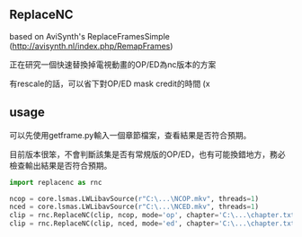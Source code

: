 ## ReplaceNC

based on AviSynth's ReplaceFramesSimple (http://avisynth.nl/index.php/RemapFrames)

正在研究一個快速替換掉電視動畫的OP/ED為nc版本的方案

有rescale的話，可以省下對OP/ED mask credit的時間 (x


## usage

可以先使用getframe.py輸入一個章節檔案，查看結果是否符合預期。

目前版本很笨，不會判斷該集是否有常規版的OP/ED，也有可能換錯地方，務必檢查輸出結果是否符合預期。

```py
import replacenc as rnc

ncop = core.lsmas.LWLibavSource(r"C:\...\NCOP.mkv", threads=1)
nced = core.lsmas.LWLibavSource(r"C:\...\NCED.mkv", threads=1)
clip = rnc.ReplaceNC(clip, ncop, mode='op', chapter='C:\...\chapter.txt')
clip = rnc.ReplaceNC(clip, nced, mode='ed', chapter='C:\...\chapter.txt')
```

